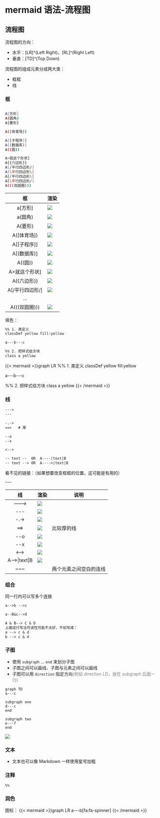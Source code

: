 # mermaid 语法-流程图

<!--more-->

## 流程图

流程图的方向：
- 水平：[LR]^(Left Right)、[RL]^(Right Left)
- 垂直：[TD]^(Top Down)

流程图的组成元素分成两大类：
- 框框
- 线

### 框
```sh

A[方形]
A(圆角)
A{菱形}

A([体育场])

A[[子程序]]
A[(数据库)]
A((圆))

A>就这个形状]
A{{六边形}}
A[/平行四边形/]
A[\平行四边形\]
A[/平行四边形\]
A[\平行四边形/]
A(((双圆圈)))
```

|框|渲染|
|:---:|---|
|a[方形]|![](images/posts/Pasted%20image%2020230509222004.png)|
|a(圆角)|![](images/posts/Pasted%20image%2020230509222034.png)|
|A{菱形}|![](images/posts/Pasted%20image%2020230509222055.png)|
|A([体育场])|![](images/posts/Pasted%20image%2020230509222111.png)|
|A[\[子程序\]]|![](images/posts/Pasted%20image%2020230509222141.png)|
|A[(数据库)]|![](images/posts/Pasted%20image%2020230509222229.png)|
|A((圆))|![](images/posts/Pasted%20image%2020230509222254.png)|
|A>就这个形状]|![](images/posts/Pasted%20image%2020230509222326.png)|
|A{{六边形}}|![](images/posts/Pasted%20image%2020230509222351.png)|
|A[/平行四边形/]|![](images/posts/Pasted%20image%2020230509222420.png)|
|...||
|A(((双圆圈)))|![](images/posts/Pasted%20image%2020230509222448.png)|

填色：
```txt
%% 1. 类定义
classDef yellow fill:yellow

a---b---c  

%% 2. 把样式给方块
class a yellow
```

{{< mermaid >}}graph LR
%% 1. 类定义
classDef yellow fill:yellow

a---b---c  

%% 2. 把样式给方块
class a yellow
{{< /mermaid >}}

### 线
```txt
--->
---

-.->
==>   # 厚

--o
--x

<-->

-- text --  OR  A----|text|B
-- text --> OR  A---->|text|B

```
看不见的链接：（如果想要改变框框的位置，这可能是有用的）
```txt
~~~
```

|线|渲染|说明|
|:---:|---|---|
|--->|![](images/posts/Pasted%20image%2020230509220931.png)||
|---|![](images/posts/Pasted%20image%2020230509220952.png)||
|-.->|![](images/posts/Pasted%20image%2020230509221028.png)||
|==>|![](images/posts/Pasted%20image%2020230509221044.png)|比较厚的线|
|--o|![](images/posts/Pasted%20image%2020230509221109.png)||
|--x|![](images/posts/Pasted%20image%2020230509221122.png)||
|<-->|![](images/posts/Pasted%20image%2020230509221234.png)||
|A-->\|text\|B|![](images/posts/Pasted%20image%2020230509221257.png)||
|\~\~\~||两个元素之间空白的连线|


### 组合

同一行内可以写多个连接
```txt
a-->b -->c

a--B&c-->d

A & B--> C & D
上面这行写法可读性可能不太好，不如写成：
a --> c & d
b --> c & d
```

### 子图

- 使用 `subgraph` ... `end` 来划分子图
- 子图之间可以画线、子图与元素之间可以画线
- 子图可以用 `direction` 指定方向<font color=grey>(例如 direction LD，放在 subgraph 后面一行)</font>


```
graph TD
a---c

subgraph one
d---c
end

subgraph two
e---f
end
```

![](images/posts/Pasted%20image%2020230509220609.png)

### 文本

- 文本也可以像 Markdown 一样使用星号加粗

### 注释

```
%%
```

### 润色

图标：
{{< mermaid >}}graph LR
a---b[fa:fa-spinner]
{{< /mermaid >}}
